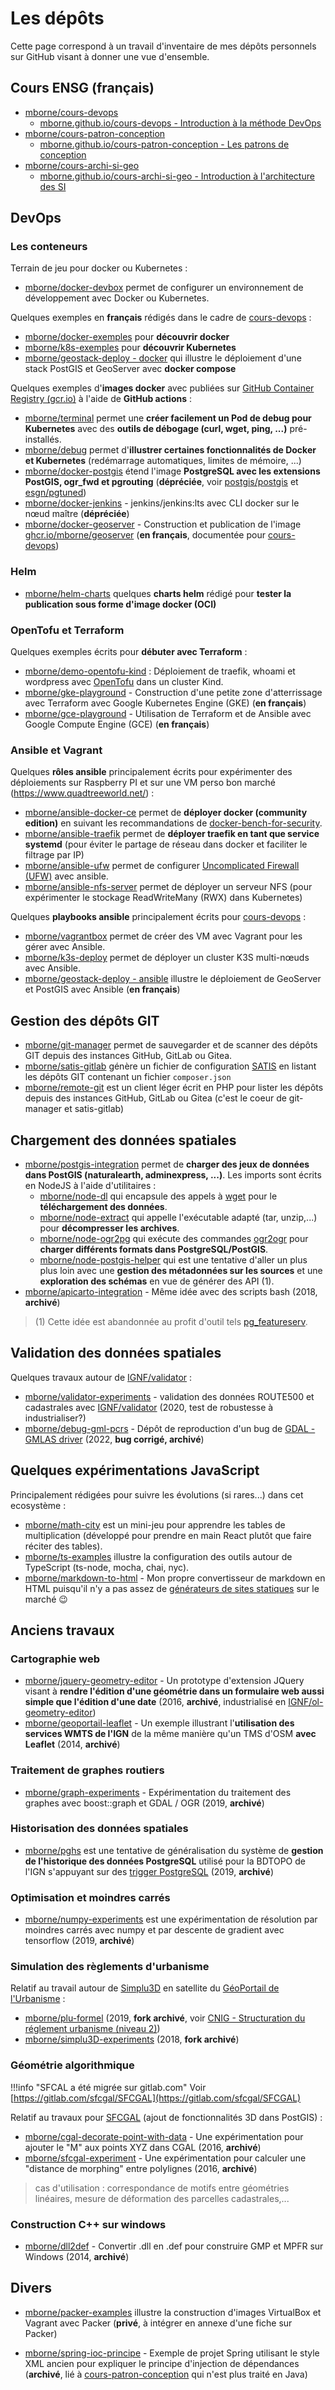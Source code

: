 # Les dépôts

Cette page correspond à un travail d'inventaire de mes dépôts personnels sur GitHub visant à donner une vue d'ensemble.

## Cours ENSG (français)

* [mborne/cours-devops](https://github.com/mborne/cours-devops)
    * [mborne.github.io/cours-devops - Introduction à la méthode DevOps](https://mborne.github.io/cours-devops/#1)
* [mborne/cours-patron-conception](https://github.com/mborne/cours-patron-conception)
    * [mborne.github.io/cours-patron-conception - Les patrons de conception](https://mborne.github.io/cours-patron-conception/#1)
* [mborne/cours-archi-si-geo](https://github.com/mborne/cours-archi-sig-geo)
    * [mborne.github.io/cours-archi-si-geo - Introduction à l'architecture des SI](https://mborne.github.io/cours-archi-si-geo/#1)

## DevOps

### Les conteneurs

Terrain de jeu pour docker ou Kubernetes :

* [mborne/docker-devbox](https://github.com/mborne/docker-devbox) permet de configurer un environnement de développement avec Docker ou Kubernetes.

Quelques exemples en **français** rédigés dans le cadre de [cours-devops](https://mborne.github.io/cours-devops/#1) :

* [mborne/docker-exemples](https://github.com/mborne/docker-exemples?tab=readme-ov-file#readme) pour **découvrir docker**
* [mborne/k8s-exemples](https://github.com/mborne/k8s-exemples) pour **découvrir Kubernetes**
* [mborne/geostack-deploy - docker](https://github.com/mborne/geostack-deploy/tree/master/docker) qui illustre le déploiement d'une stack PostGIS et GeoServer avec **docker compose**

Quelques exemples d'**images docker** avec publiées sur [GitHub Container Registry (gcr.io)](https://docs.github.com/en/packages/working-with-a-github-packages-registry/working-with-the-container-registry) à l'aide de **GitHub actions** :

* [mborne/terminal](https://github.com/mborne/terminal) permet une **créer facilement un Pod de debug pour Kubernetes** avec des **outils de débogage (curl, wget, ping, ...)** pré-installés.
* [mborne/debug](https://github.com/mborne/debug) permet d'**illustrer certaines fonctionnalités de Docker et Kubernetes** (redémarrage automatiques, limites de mémoire, ...)
* [mborne/docker-postgis](https://github.com/mborne/docker-postgis) étend l'image **PostgreSQL avec les extensions PostGIS, ogr_fwd et pgrouting** (**dépréciée**, voir [postgis/postgis](https://hub.docker.com/r/postgis/postgis) et [esgn/pgtuned](https://github.com/esgn/pgtuned))
* [mborne/docker-jenkins](https://github.com/mborne/docker-jenkins) - jenkins/jenkins:lts avec CLI docker sur le nœud maître (**dépréciée**)
* [mborne/docker-geoserver](https://github.com/mborne/docker-geoserver) - Construction et publication de l'image [ghcr.io/mborne/geoserver](https://github.com/mborne/docker-geoserver/pkgs/container/geoserver) (**en français**, documentée pour [cours-devops](https://mborne.github.io/cours-devops/#1))

### Helm

* [mborne/helm-charts](https://github.com/mborne/helm-charts) quelques **charts helm** rédigé pour **tester la publication sous forme d'image docker (OCI)**

### OpenTofu et Terraform

Quelques exemples écrits pour **débuter avec Terraform** :

* [mborne/demo-opentofu-kind](https://github.com/mborne/demo-opentofu-kind) : Déploiement de traefik, whoami et wordpress avec [OpenTofu](https://mborne.github.io/outils/opentofu/) dans un cluster Kind.
* [mborne/gke-playground](https://github.com/mborne/gke-playground) - Construction d'une petite zone d'atterrissage avec Terraform avec Google Kubernetes Engine (GKE) (**en français**)
* [mborne/gce-playground](https://github.com/mborne/gce-playground) - Utilisation de Terraform et de Ansible avec Google Compute Engine (GCE) (**en français**)


### Ansible et Vagrant

Quelques **rôles ansible** principalement écrits pour expérimenter des déploiements sur Raspberry PI et sur une VM perso bon marché (<https://www.quadtreeworld.net/>) :

* [mborne/ansible-docker-ce](https://github.com/mborne/ansible-docker-ce) permet de **déployer docker (community edition)** en suivant les recommandations de [docker-bench-for-security](https://github.com/docker/docker-bench-security?tab=readme-ov-file#docker-bench-for-security).
* [mborne/ansible-traefik](https://github.com/mborne/ansible-traefik) permet de **déployer traefik en tant que service systemd** (pour éviter le partage de réseau dans docker et faciliter le filtrage par IP)
* [mborne/ansible-ufw](https://github.com/mborne/ansible-ufw) permet de configurer [Uncomplicated Firewall (UFW)](https://doc.ubuntu-fr.org/ufw) avec ansible.
* [mborne/ansible-nfs-server](https://github.com/mborne/ansible-nfs-server) permet de déployer un serveur NFS (pour expérimenter le stockage ReadWriteMany (RWX) dans Kubernetes)

Quelques **playbooks ansible** principalement écrits pour [cours-devops](https://mborne.github.io/cours-devops) :

* [mborne/vagrantbox](https://github.com/mborne/vagrantbox) permet de créer des VM avec Vagrant pour les gérer avec Ansible.
* [mborne/k3s-deploy](https://github.com/mborne/k3s-deploy) permet de déployer un cluster K3S multi-nœuds avec Ansible.
* [mborne/geostack-deploy - ansible](https://github.com/mborne/geostack-deploy/tree/master/ansible) illustre le déploiement de GeoServer et PostGIS avec Ansible (**en français**)

## Gestion des dépôts GIT

* [mborne/git-manager](https://github.com/mborne/git-manager) permet de sauvegarder et de scanner des dépôts GIT depuis des instances GitHub, GitLab ou Gitea.
* [mborne/satis-gitlab](https://github.com/mborne/satis-gitlab) génère un fichier de configuration [SATIS](https://github.com/composer/satis?tab=readme-ov-file#satis) en listant les dépôts GIT contenant un fichier `composer.json`
* [mborne/remote-git](https://github.com/mborne/remote-git) est un client léger écrit en PHP pour lister les dépôts depuis des instances GitHub, GitLab ou Gitea (c'est le coeur de git-manager et satis-gitlab)

## Chargement des données spatiales

* [mborne/postgis-integration](https://github.com/mborne/postgis-integration) permet de **charger des jeux de données dans PostGIS (naturalearth, adminexpress, ...)**. Les imports sont écrits en NodeJS à l'aide d'utilitaires :
    * [mborne/node-dl](https://github.com/mborne/node-dl) qui encapsule des appels à [wget](https://doc.ubuntu-fr.org/wget) pour le **téléchargement des données**.
    * [mborne/node-extract](https://github.com/mborne/node-extract) qui appelle l'exécutable adapté (tar, unzip,...) pour **décompresser les archives**.
    * [mborne/node-ogr2pg](https://github.com/mborne/node-ogr2pg) qui exécute des commandes [ogr2ogr](https://gdal.org/programs/ogr2ogr.html) pour **charger différents formats dans PostgreSQL/PostGIS**.
    * [mborne/node-postgis-helper](https://github.com/mborne/node-postgis-helper) qui est une tentative d'aller un plus plus loin avec une **gestion des métadonnées sur les sources** et une **exploration des schémas** en vue de générer des API (1).
* [mborne/apicarto-integration](https://github.com/mborne/apicarto-integration) - Même idée avec des scripts bash (2018, **archivé**)

> (1) Cette idée est abandonnée au profit d'outil tels [pg_featureserv](https://github.com/CrunchyData/pg_featureserv?tab=readme-ov-file#pg_featureserv).

## Validation des données spatiales

Quelques travaux autour de [IGNF/validator](https://github.com/IGNF/validator) :

* [mborne/validator-experiments](https://github.com/mborne/validator-experiments) - validation des données ROUTE500 et cadastrales avec [IGNF/validator](https://github.com/IGNF/validator) (2020, test de robustesse à industrialiser?)
* [mborne/debug-gml-pcrs](https://github.com/mborne/debug-gml-pcrs) - Dépôt de reproduction d'un bug de [GDAL - GMLAS driver](https://gdal.org/drivers/vector/gmlas.html) (2022, **bug corrigé, archivé**)

## Quelques expérimentations JavaScript

Principalement rédigées pour suivre les évolutions (si rares...) dans cet ecosystème :

* [mborne/math-city](https://github.com/mborne/math-city) est un mini-jeu pour apprendre les tables de multiplication (développé pour prendre en main React plutôt que faire réciter des tables).
* [mborne/ts-examples](https://github.com/mborne/ts-examples) illustre la configuration des outils autour de TypeScript (ts-node, mocha, chai, nyc).
* [mborne/markdown-to-html](https://github.com/mborne/markdown-to-html) - Mon propre convertisseur de markdown en HTML puisqu'il n'y a pas assez de [générateurs de sites statiques](https://jamstack.org/generators/) sur le marché 😉

## Anciens travaux

### Cartographie web

* [mborne/jquery-geometry-editor](https://github.com/mborne/jquery-geometry-editor) - Un prototype d'extension JQuery visant à **rendre l'édition d'une géométrie dans un formulaire web aussi simple que l'édition d'une date** (2016, **archivé**, industrialisé en [IGNF/ol-geometry-editor](https://github.com/IGNF/ol-geometry-editor))
* [mborne/geoportail-leaflet](https://github.com/mborne/geoportail-leaflet) - Un exemple illustrant l'**utilisation des services WMTS de l'IGN** de la même manière qu'un TMS d'OSM **avec Leaflet** (2014, **archivé**)

### Traitement de graphes routiers

* [mborne/graph-experiments](https://github.com/mborne/graph-experiments) - Expérimentation du traitement des graphes avec boost::graph et GDAL / OGR (2019, **archivé**)

### Historisation des données spatiales

* [mborne/pghs](https://github.com/mborne/pghs) est une tentative de généralisation du système de **gestion de l'historique des données PostgreSQL** utilisé pour la BDTOPO de l'IGN s'appuyant sur des [trigger PostgreSQL](https://docs.postgresql.fr/13/plpgsql-trigger.html) (2019, **archivé**)

### Optimisation et moindres carrés

* [mborne/numpy-experiments](https://github.com/mborne/numpy-experiments) est une expérimentation de résolution par moindres carrés avec numpy et par descente de gradient avec tensorflow (2019, **archivé**)

### Simulation des règlements d'urbanisme

Relatif au travail autour de [Simplu3D](https://simplu3d.github.io/) en satellite du [GéoPortail de l'Urbanisme](https://www.geoportail-urbanisme.gouv.fr/) :

* [mborne/plu-formel](https://github.com/mborne/plu-formel) (2019, **fork archivé**, voir [CNIG - Structuration du réglement urbanisme (niveau 2)](https://cnig.gouv.fr/structuration-des-reglements-d-urbanisme-a25890.html))
* [mborne/simplu3D-experiments](https://github.com/mborne/simplu3D-experiments) (2018, **fork archivé**)

### Géométrie algorithmique

!!!info "SFCAL a été migrée sur gitlab.com"
    Voir [https://gitlab.com/sfcgal/SFCGAL](https://gitlab.com/sfcgal/SFCGAL)

Relatif au travaux pour [SFCGAL](https://github.com/Oslandia/SFCGAL) (ajout de fonctionnalités 3D dans PostGIS) :

* [mborne/cgal-decorate-point-with-data](https://github.com/mborne/cgal-decorate-point-with-data) - Une expérimentation pour ajouter le "M" aux points XYZ dans CGAL (2016, **archivé**)
* [mborne/sfcgal-experiment](https://github.com/mborne/sfcgal-experiment) - Une expérimentation pour calculer une "distance de morphing" entre polylignes (2016, **archivé**)

> cas d'utilisation : correspondance de motifs entre géométries linéaires, mesure de déformation des parcelles cadastrales,...

### Construction C++ sur windows

* [mborne/dll2def](https://github.com/mborne/dll2def) - Convertir .dll en .def pour construire GMP et MPFR sur Windows (2014, **archivé**)

## Divers

* [mborne/packer-examples](https://github.com/mborne/packer-examples) illustre la construction d'images VirtualBox et Vagrant avec Packer (**privé**, à intégrer en annexe d'une fiche sur Packer)

* [mborne/spring-ioc-principe](https://github.com/mborne/spring-ioc-principe) - Exemple de projet Spring utilisant le style XML ancien pour expliquer le principe d'injection de dépendances (**archivé**, lié à [cours-patron-conception](https://mborne.github.io/cours-patron-conception/#1) qui n'est plus traité en Java)
